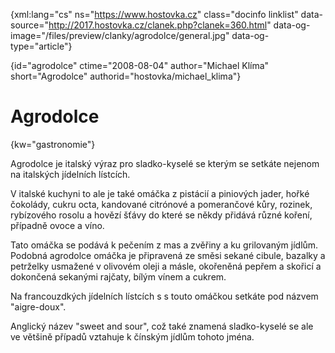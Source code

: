 
{xml:lang="cs" ns="https://www.hostovka.cz" class="docinfo linklist" data-source="http://2017.hostovka.cz/clanek.php?clanek=360.html" data-og-image="/files/preview/clanky/agrodolce/general.jpg" data-og-type="article"}

{id="agrodolce" ctime="2008-08-04" author="Michael Klíma" short="Agrodolce" authorid="hostovka/michael_klima"}

# Agrodolce 

<!-- generated attribute kw by user_udpatekw.sh on 2019-03-11, do not edit -->

{kw="gastronomie"}

Agrodolce je italský výraz pro sladko-kyselé se kterým se setkáte nejenom na italských jídelních lístcích.

V italské kuchyni to ale je také omáčka z pistácií a piniových jader, hořké čokolády, cukru octa, kandované citrónové a pomerančové kůry, rozinek, rybízového rosolu a hovězí šťávy do které se někdy přidává různé koření, případně ovoce a víno.

Tato omáčka se podává k pečením z mas a zvěřiny a ku grilovaným jídlům. Podobná agrodolce omáčka je připravená ze směsi sekané cibule, bazalky a petrželky usmažené v olivovém oleji a másle, okořeněná pepřem a skořicí a dokončená sekanými rajčaty, bílým vínem a cukrem.

Na francouzdkých jídelních lístcích s s touto omáčkou setkáte pod názvem "aigre-doux".

Anglický název "sweet and sour", což také znamená sladko-kyselé se ale ve většině případů vztahuje k čínským jídlům tohoto jména.

